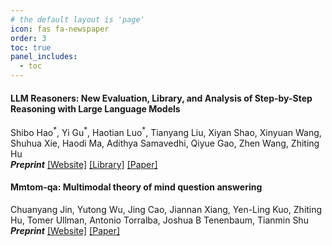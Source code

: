 ```yaml
---
# the default layout is 'page'
icon: fas fa-newspaper
order: 3
toc: true
panel_includes:
  - toc
---
```

#### LLM Reasoners: New Evaluation, Library, and Analysis of Step-by-Step Reasoning with Large Language Models
Shibo Hao<sup>\*</sup>, Yi Gu<sup>\*</sup>, Haotian Luo<sup>\*</sup>, Tianyang Liu, Xiyan Shao, Xinyuan Wang, Shuhua Xie, Haodi Ma, Adithya Samavedhi, Qiyue Gao, Zhen Wang, Zhiting Hu\
***Preprint*** [[Website]](https://www.llm-reasoners.net) [[Library]](https://github.com/Ber666/llm-reasoners) [[Paper]](https://arxiv.org/abs/2404.05221)

#### Mmtom-qa: Multimodal theory of mind question answering
Chuanyang Jin, Yutong Wu, Jing Cao, Jiannan Xiang, Yen-Ling Kuo, Zhiting Hu, Tomer Ullman, Antonio Torralba, Joshua B Tenenbaum, Tianmin Shu\
***Preprint*** [[Website]](https://chuanyangjin.com/mmtom-qa) [[Paper]](https://arxiv.org/abs/2401.08743)
